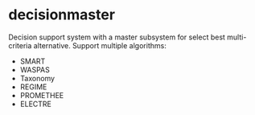 # decisionmaster
Decision support system with a master subsystem for select best multi-criteria alternative. 
Support multiple algorithms:
- SMART
- WASPAS
- Taxonomy
- REGIME
- PROMETHEE
- ELECTRE
